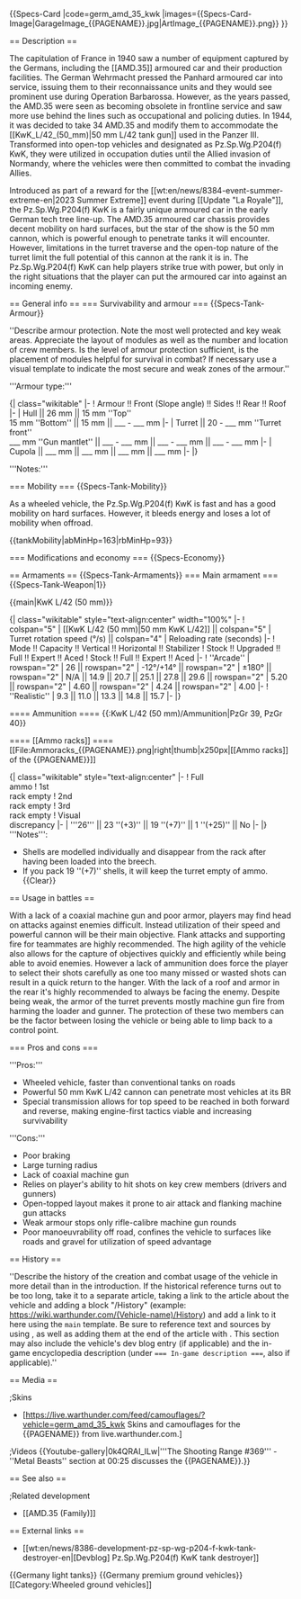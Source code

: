 {{Specs-Card
|code=germ_amd_35_kwk
|images={{Specs-Card-Image|GarageImage_{{PAGENAME}}.jpg|ArtImage_{{PAGENAME}}.png}}
}}

== Description ==
<!-- ''In the description, the first part should be about the history of the creation and combat usage of the vehicle, as well as its key features. In the second part, tell the reader about the ground vehicle in the game. Insert a screenshot of the vehicle, so that if the novice player does not remember the vehicle by name, he will immediately understand what kind of vehicle the article is talking about.'' -->
The capitulation of France in 1940 saw a number of equipment captured by the Germans, including the [[AMD.35]] armoured car and their production facilities. The German Wehrmacht pressed the Panhard armoured car into service, issuing them to their reconnaissance units and they would see prominent use during Operation Barbarossa. However, as the years passed, the AMD.35 were seen as becoming obsolete in frontline service and saw more use behind the lines such as occupational and policing duties. In 1944, it was decided to take 34 AMD.35 and modify them to accommodate the [[KwK_L/42_(50_mm)|50 mm L/42 tank gun]] used in the Panzer III. Transformed into open-top vehicles and designated as Pz.Sp.Wg.P204(f) KwK, they were utilized in occupation duties until the Allied invasion of Normandy, where the vehicles were then committed to combat the invading Allies.

Introduced as part of a reward for the [[wt:en/news/8384-event-summer-extreme-en|2023 Summer Extreme]] event during [[Update "La Royale"]], the Pz.Sp.Wg.P204(f) KwK is a fairly unique armoured car in the early German tech tree line-up. The AMD.35 armoured car chassis provides decent mobility on hard surfaces, but the star of the show is the 50 mm cannon, which is powerful enough to penetrate tanks it will encounter. However, limitations in the turret traverse and the open-top nature of the turret limit the full potential of this cannon at the rank it is in. The Pz.Sp.Wg.P204(f) KwK can help players strike true with power, but only in the right situations that the player can put the armoured car into against an incoming enemy.

== General info ==
=== Survivability and armour ===
{{Specs-Tank-Armour}}
<!-- ''Describe armour protection. Note the most well protected and key weak areas. Appreciate the layout of modules as well as the number and location of crew members. Is the level of armour protection sufficient, is the placement of modules helpful for survival in combat? If necessary use a visual template to indicate the most secure and weak zones of the armour.'' -->
''Describe armour protection. Note the most well protected and key weak areas. Appreciate the layout of modules as well as the number and location of crew members. Is the level of armour protection sufficient, is the placement of modules helpful for survival in combat? If necessary use a visual template to indicate the most secure and weak zones of the armour.''

'''Armour type:''' <!-- The types of armour present on the vehicle and their general locations -->
<!-- Example: * Rolled homogeneous armour (Front, Side, Rear, Hull roof)
* Cast homogeneous armour (Turret, Transmission area) -->

{| class="wikitable"
|-
! Armour !! Front (Slope angle) !! Sides !! Rear !! Roof
|-
| Hull || 26 mm || 15 mm ''Top'' <br> 15 mm ''Bottom'' || 15 mm || ___ - ___ mm
|-
| Turret || 20 - ___ mm ''Turret front'' <br> ___ mm ''Gun mantlet'' || ___ - ___ mm || ___ - ___ mm || ___ - ___ mm
|-
| Cupola || ___ mm || ___ mm || ___ mm || ___ mm
|-
|}

'''Notes:''' <!-- Any additional notes which the user needs to be aware of -->
<!-- Example: * Suspension wheels are 20 mm thick, tracks are 30 mm thick, and torsion bars are 60 mm thick. -->

=== Mobility ===
{{Specs-Tank-Mobility}}
<!-- ''Write about the mobility of the ground vehicle. Estimate the specific power and manoeuvrability, as well as the maximum speed forwards and backwards.'' -->
As a wheeled vehicle, the Pz.Sp.Wg.P204(f) KwK is fast and has a good mobility on hard surfaces. However, it bleeds energy and loses a lot of mobility when offroad.

{{tankMobility|abMinHp=163|rbMinHp=93}}

=== Modifications and economy ===
{{Specs-Economy}}

== Armaments ==
{{Specs-Tank-Armaments}}
=== Main armament ===
{{Specs-Tank-Weapon|1}}
<!-- ''Give the reader information about the characteristics of the main gun. Assess its effectiveness in a battle based on the reloading speed, ballistics and the power of shells. Do not forget about the flexibility of the fire, that is how quickly the cannon can be aimed at the target, open fire on it and aim at another enemy. Add a link to the main article on the gun: <code><nowiki>{{main|Name of the weapon}}</nowiki></code>. Describe in general terms the ammunition available for the main gun. Give advice on how to use them and how to fill the ammunition storage.'' -->
{{main|KwK L/42 (50 mm)}}

{| class="wikitable" style="text-align:center" width="100%"
|-
! colspan="5" | [[KwK L/42 (50 mm)|50 mm KwK L/42]] || colspan="5" | Turret rotation speed (°/s) || colspan="4" | Reloading rate (seconds)
|-
! Mode !! Capacity !! Vertical !! Horizontal !! Stabilizer
! Stock !! Upgraded !! Full !! Expert !! Aced
! Stock !! Full !! Expert !! Aced
|-
! ''Arcade''
| rowspan="2" | 26 || rowspan="2" | -12°/+14° || rowspan="2" | ±180° || rowspan="2" | N/A || 14.9 || 20.7 || 25.1 || 27.8 || 29.6 || rowspan="2" | 5.20 || rowspan="2" | 4.60 || rowspan="2" | 4.24 || rowspan="2" | 4.00
|-
! ''Realistic''
| 9.3 || 11.0 || 13.3 || 14.8 || 15.7
|-
|}

==== Ammunition ====
{{:KwK L/42 (50 mm)/Ammunition|PzGr 39, PzGr 40}}

==== [[Ammo racks]] ====
[[File:Ammoracks_{{PAGENAME}}.png|right|thumb|x250px|[[Ammo racks]] of the {{PAGENAME}}]]
<!-- '''Last updated: 2.31.1.37''' -->
{| class="wikitable" style="text-align:center"
|-
! Full<br>ammo
! 1st<br>rack empty
! 2nd<br>rack empty
! 3rd<br>rack empty
! Visual<br>discrepancy
|-
| '''26''' || 23&nbsp;''(+3)'' || 19&nbsp;''(+7)'' || 1&nbsp;''(+25)'' || No
|-
|}
'''Notes''':
* Shells are modelled individually and disappear from the rack after having been loaded into the breech.
* If you pack 19&nbsp;''(+7)'' shells, it will keep the turret empty of ammo.
{{Clear}}

== Usage in battles ==
<!-- ''Describe the tactics of playing in the vehicle, the features of using vehicles in the team and advice on tactics. Refrain from creating a "guide" - do not impose a single point of view but instead give the reader food for thought. Describe the most dangerous enemies and give recommendations on fighting them. If necessary, note the specifics of the game in different modes (AB, RB, SB).'' -->

With a lack of a coaxial machine gun and poor armor, players may find head on attacks against enemies difficult. Instead utilization of their speed and powerful cannon will be their main objective. Flank attacks and supporting fire for teammates are highly recommended. The high agility of the vehicle also allows for the capture of objectives quickly and efficiently while being able to avoid enemies. However a lack of ammunition does force the player to select their shots carefully as one too many missed or wasted shots can result in a quick return to the hanger. With the lack of a roof and armor in the rear it's highly recommended to always be facing the enemy. Despite being weak, the armor of the turret prevents mostly machine gun fire from harming the loader and gunner. The protection of these two members can be the factor between losing the vehicle or being able to limp back to a control point.

=== Pros and cons ===
<!-- ''Summarise and briefly evaluate the vehicle in terms of its characteristics and combat effectiveness. Mark its pros and cons in a bulleted list. Try not to use more than 6 points for each of the characteristics. Avoid using categorical definitions such as "bad", "good" and the like - use substitutions with softer forms such as "inadequate" and "effective".'' -->

'''Pros:'''

* Wheeled vehicle, faster than conventional tanks on roads
* Powerful 50 mm KwK L/42 cannon can penetrate most vehicles at its BR
* Special transmission allows for top speed to be reached in both forward and reverse, making engine-first tactics viable and increasing survivability

'''Cons:'''

* Poor braking
* Large turning radius
* Lack of coaxial machine gun
* Relies on player's ability to hit shots on key crew members (drivers and gunners)
* Open-topped layout makes it prone to air attack and flanking machine gun attacks
* Weak armour stops only rifle-calibre machine gun rounds
* Poor manoeuvrability off road, confines the vehicle to surfaces like roads and gravel for utilization of speed advantage

== History ==
<!-- ''Describe the history of the creation and combat usage of the vehicle in more detail than in the introduction. If the historical reference turns out to be too long, take it to a separate article, taking a link to the article about the vehicle and adding a block "/History" (example: <nowiki>https://wiki.warthunder.com/(Vehicle-name)/History</nowiki>) and add a link to it here using the <code>main</code> template. Be sure to reference text and sources by using <code><nowiki><ref></ref></nowiki></code>, as well as adding them at the end of the article with <code><nowiki><references /></nowiki></code>. This section may also include the vehicle's dev blog entry (if applicable) and the in-game encyclopedia description (under <code><nowiki>=== In-game description ===</nowiki></code>, also if applicable).'' -->
''Describe the history of the creation and combat usage of the vehicle in more detail than in the introduction. If the historical reference turns out to be too long, take it to a separate article, taking a link to the article about the vehicle and adding a block "/History" (example: <nowiki>https://wiki.warthunder.com/(Vehicle-name)/History</nowiki>) and add a link to it here using the <code>main</code> template. Be sure to reference text and sources by using <code><nowiki><ref></ref></nowiki></code>, as well as adding them at the end of the article with <code><nowiki><references /></nowiki></code>. This section may also include the vehicle's dev blog entry (if applicable) and the in-game encyclopedia description (under <code><nowiki>=== In-game description ===</nowiki></code>, also if applicable).''

== Media ==
<!-- ''Excellent additions to the article would be video guides, screenshots from the game, and photos.'' -->

;Skins
* [https://live.warthunder.com/feed/camouflages/?vehicle=germ_amd_35_kwk Skins and camouflages for the {{PAGENAME}} from live.warthunder.com.]

;Videos
{{Youtube-gallery|0k4QRAI_ILw|'''The Shooting Range #369''' - ''Metal Beasts'' section at 00:25 discusses the {{PAGENAME}}.}}

== See also ==
<!-- ''Links to the articles on the War Thunder Wiki that you think will be useful for the reader, for example:''
* ''reference to the series of the vehicles;''
* ''links to approximate analogues of other nations and research trees.'' -->

;Related development

* [[AMD.35 (Family)]]

== External links ==
<!-- ''Paste links to sources and external resources, such as:''
* ''topic on the official game forum;''
* ''other literature.'' -->

* [[wt:en/news/8386-development-pz-sp-wg-p204-f-kwk-tank-destroyer-en|[Devblog] Pz.Sp.Wg.P204(f) KwK tank destroyer]]

{{Germany light tanks}}
{{Germany premium ground vehicles}}
[[Category:Wheeled ground vehicles]]